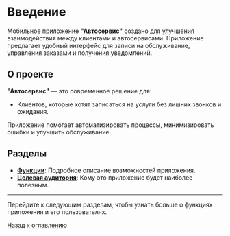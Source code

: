 # Введение

Мобильное приложение **"Автосервис"** создано для улучшения взаимодействия между клиентами и автосервисами. Приложение предлагает удобный интерфейс для записи на обслуживание, управления заказами и получения уведомлений.

## О проекте

**"Автосервис"** — это современное решение для:

- Клиентов, которые хотят записаться на услуги без лишних звонков и ожидания.

Приложение помогает автоматизировать процессы, минимизировать ошибки и улучшить обслуживание.

## Разделы

- **[Функции](features/features.md)**: Подробное описание возможностей приложения.
- **[Целевая аудитория](audience/audience.md)**: Кому это приложение будет наиболее полезным.

---

Перейдите к следующим разделам, чтобы узнать больше о функциях приложения и его пользователях.

[Назад к оглавлению](../README.md)
